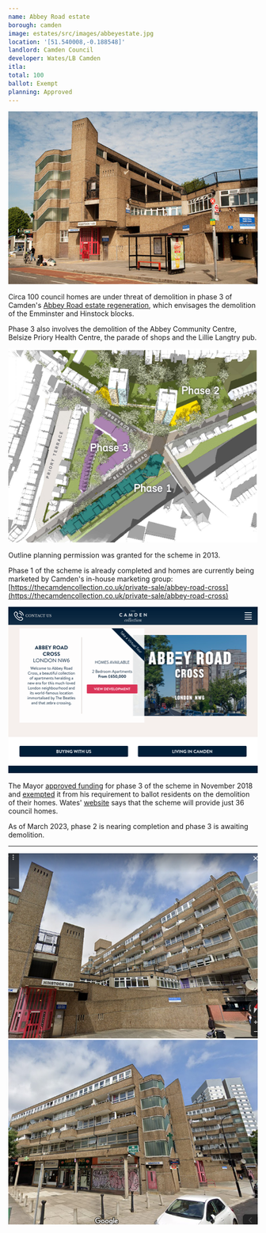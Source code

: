 ```yaml
---
name: Abbey Road estate 
borough: camden
image: estates/src/images/abbeyestate.jpg
location: '[51.540008,-0.188548]'
landlord: Camden Council
developer: Wates/LB Camden
itla:
total: 100
ballot: Exempt
planning: Approved
---
```

![Abbey Road estate](../estates/src/images/abbeyestate.jpg)

Circa 100 council homes are under threat of demolition in phase 3 of Camden's [Abbey Road estate regeneration](https://www.camden.gov.uk/abbey-road-development), which envisages the demolition of the Emminster and Hinstock blocks.

Phase 3 also involves the demolition of the Abbey Community Centre, Belsize Priory Health Centre, the parade of shops and the Lillie Langtry pub.

![Abbey road estate](../estates/src/images/abbeyroadmasterplan.png)

Outline planning permission was granted for the scheme in 2013.

Phase 1 of the scheme is already completed and homes are currently being marketed by Camden's in-house marketing group: [https://thecamdencollection.co.uk/private-sale/abbey-road-cross](https://thecamdencollection.co.uk/private-sale/abbey-road-cross) 

![Abbey road estate](../estates/src/images/ccollection.png)

The Mayor [approved funding](/approved/funding/) for phase 3 of the scheme in November 2018 and [exempted](/approved/ballotexemptions) it from his requirement to ballot residents on the demolition of their homes. Wates' [website](https://www.wates.co.uk/projects/residential-development/residential/abbey-road-camden/) says that the scheme will provide just 36 council homes.

As of March 2023, phase 2 is nearing completion and phase 3 is awaiting demolition.

---

![Abbey road estate](../estates/src/images/hinstock1.png)
![Abbey road estate](../estates/src/images/hinstock2.png)